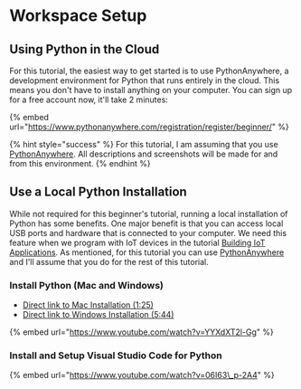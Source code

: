 # Workspace Setup

## Using Python in the Cloud

For this tutorial, the easiest way to get started is to use PythonAnywhere, a development environment for Python that runs entirely in the cloud. This means you don't have to install anything on your computer. You can sign up for a free account now, it'll take 2 minutes:

{% embed url="https://www.pythonanywhere.com/registration/register/beginner/" %}

{% hint style="success" %}
For this tutorial, I am assuming that you use [PythonAnywhere](https://www.pythonanywhere.com/). All descriptions and screenshots will be made for and from this environment.
{% endhint %}

## Use a Local Python Installation

While not required for this beginner's tutorial, running a local installation of Python has some benefits. One major benefit is that you can access local USB ports and hardware that is connected to your computer. We need this feature when we program with IoT devices in the tutorial [Building IoT Applications](../../../internet-of-things/). As mentioned, for this tutorial you can use [PythonAnywhere](https://www.pythonanywhere.com/) and I'll assume that you do for the rest of this tutorial.

### Install Python \(Mac and Windows\)

* [Direct link to Mac Installation \(1:25\)](https://www.youtube.com/watch?v=YYXdXT2l-Gg&t=85s)
* [Direct link to Windows Installation \(5:44\)](https://www.youtube.com/watch?v=YYXdXT2l-Gg&t=344s)

{% embed url="https://www.youtube.com/watch?v=YYXdXT2l-Gg" %}

### Install and Setup Visual Studio Code for Python

{% embed url="https://www.youtube.com/watch?v=06I63\_p-2A4" %}

